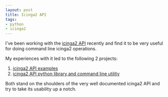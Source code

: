 ```yaml
---
layout: post
title: Icinga2 API
tags:
- python
- icinga2
---
```


I've been working with the [icinga2 API](http://docs.icinga.org/icinga2/snapshot/doc/module/icinga2/chapter/icinga2-api) 
recently and find it to be very useful for doing command line icinga2 operations. 

My experiences with it led to the following 2 projects:

  1. [icinga2 API examples](https://github.com/saurabh-hirani/icinga2-api-examples)
  2. [icinga2 API python library and command line utility](https://github.com/saurabh-hirani/icinga2_api)

Both stand on the shoulders of the very well documented icinga2 API and try to take its usability up a notch.
